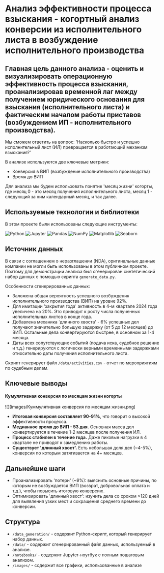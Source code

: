 # Анализ эффективности процесса взыскания - когортный анализ конверсии из исполнительного листа в возбуждение исполнительного производства

## Главная цель данного анализа - оценить и визуализировать операционную эффективность процесса взыскания, проанализировав временной лаг между получением юридического основания для взыскания (исполнительного листа) и фактическим началом работы приставов (возбуждением ИП - исполнительного производства).

Мы сможем ответить на вопрос: 'Насколько быстро и успешно исполнительный лист (ИЛ) превращается в работающий механизм взыскания?'

В анализе используются две ключевые метрики:
- Конверсия в ВИП (возбуждение исполнительного производства)
- Время до ВИП

Для анализа мы будем использовать понятие 'месяц жизни' когорты, где месяц 0 - это месяц получения исполнительного листа, месяц 1 - следующий за ним календарный месяц, и так далее.

## Используемые технологии и библиотеки

В этом проекте были использованы следующие инструменты:

![Python](https://img.shields.io/badge/Python-3776AB?style=for-the-badge&logo=python&logoColor=white)
![Jupyter](https://img.shields.io/badge/Jupyter-F37626?style=for-the-badge&logo=jupyter&logoColor=white)
![Pandas](https://img.shields.io/badge/Pandas-150458?style=for-the-badge&logo=pandas&logoColor=white)
![NumPy](https://img.shields.io/badge/NumPy-013243?style=for-the-badge&logo=numpy&logoColor=white)
![Matplotlib](https://img.shields.io/badge/Matplotlib-11557c?style=for-the-badge&logo=matplotlib&logoColor=white)
![Seaborn](https://img.shields.io/badge/Seaborn-89C4A6?style=for-the-badge)

## Источник данных

В связи с соглашением о неразглашении (NDA), оригинальные данные компании не могли быть использованы в этом публичном проекте.
Поэтому для демонстрации анализа был сгенерирован синтетический набор данных с помощью скрипта `generate_data.py`. 

Особенности сгенерированных данных:
* Заложена общая вероятность успешного возбуждения исполнительного производства (ВИП) на уровне 92%.
* Для имитации 'закрытия года' активность в 4-м квартале 2024 года увеличена на 20%. Это приводит к росту числа полученных исполнительных листов в конце года.
* Добавлена механика 'длинного хвоста' - 6% успешных дел получают значительно большую задержку (от 5 до 12 месяцев) до ВИП. Остальные дела конвертируются быстрее, в основном за 1-4 месяца.
* Даты всех сопутствующих событий (подача иска, судебное решение и т.д.) генерируются с логически верными временными задержками относительно даты получения исполнительного листа.

Скрипт генерирует файл `/data/activities.csv` - отчет по мероприятиям по судебным делам.

## Ключевые выводы

#### Кумулятивная конверсия по месяцам жизни когорты

![](images/Куммулятивная конверсия по месяцам жизни.png)

*   **Итоговая конверсия составляет 90-91%**, что говорит о высокой эффективности процесса.
*   **Медианное время до ВИП - 53 дня.** Основная масса дел конвертируется в течение 1-2 месяцев после получения ИЛ.
*   **Процесс стабилен в течение года.** Даже пиковые нагрузки в 4 квартале не приводят к замедлению работы.
*   **Существует 'длинный хвост'.** Есть небольшая доля дел (~4-5%), конверсия по которым затягивается на 4+ месяцев.

## Дальнейшие шаги

* Проанализировать 'потери' (~9%): выяснить основные причины, по которым не возбуждается ВИП (возврат, добровольная оплата и т.д.), чтобы повысить итоговую конверсию.
* Оптимизировать 'длинный хвост': изучить дела со сроком >120 дней для выявления узких мест и сокращения среднего времени до конверсии.

## Структура
* `/data_generation/` - содержит Python-скрипт, который генерирует набор данных.
* `/data/` - содержит сгенерированный файл данных, используемый в анализе.
* `/notebooks/` - содержит Jupyter-ноутбук с полным пошаговым анализом.
* `/images/` - содержит все графики, использованные в анализе

